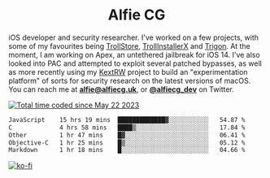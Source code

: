 <h1 align="center">Alfie CG</h1>

iOS developer and security researcher. I've worked on a few projects, with some of my favourites being [TrollStore](https://github.com/opa334/TrollStore), [TrollInstallerX](https://github.com/alfiecg24/TrollInstallerX) and [Trigon](https://github.com/alfiecg24/Trigon). At the moment, I am working on Apex, an untethered jailbreak for iOS 14. I've also looked into PAC and attempted to exploit several patched bypasses, as well as more recently using my [KextRW](https://github.com/alfiecg24/KextRW) project to build an "experimentation platform" of sorts for security research on the latest versions of macOS. You can reach me at **alfie@alfiecg.uk**, or **[@alfiecg_dev](https://twitter.com/alfiecg_dev)** on Twitter.

<a href="https://wakatime.com/@61592169-b9cf-4af8-b6fa-8ac7d4369b01"><img src="https://wakatime.com/badge/user/61592169-b9cf-4af8-b6fa-8ac7d4369b01.svg" alt="Total time coded since May 22 2023" /></a>
<!---
<img align="center" src="/github-metrics.svg" alt="Metrics" width="500">
-->

 <!--[![GitHub Streak](https://streak-stats.demolab.com/?user=alfiecg24)](https://git.io/streak-stats)-->

<!--START_SECTION:waka-->

```txt
JavaScript    15 hrs 19 mins  █████████████▓░░░░░░░░░░░   54.87 %
C             4 hrs 58 mins   ████▒░░░░░░░░░░░░░░░░░░░░   17.84 %
Other         1 hr 47 mins    █▓░░░░░░░░░░░░░░░░░░░░░░░   06.41 %
Objective-C   1 hr 25 mins    █▒░░░░░░░░░░░░░░░░░░░░░░░   05.12 %
Markdown      1 hr 18 mins    █░░░░░░░░░░░░░░░░░░░░░░░░   04.66 %
```

<!--END_SECTION:waka-->

[![ko-fi](https://ko-fi.com/img/githubbutton_sm.svg)](https://ko-fi.com/M4M5R3BHU)
